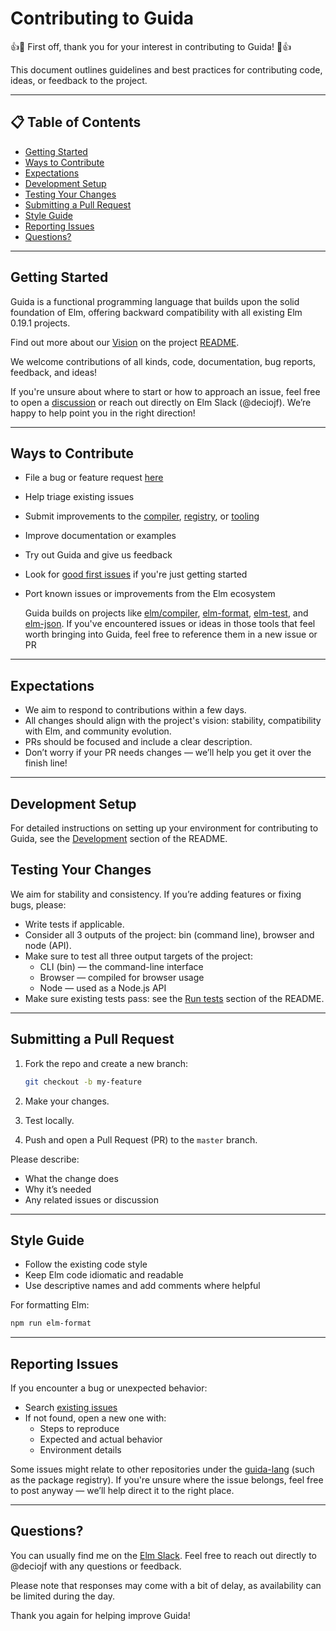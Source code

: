 # Contributing to Guida

:+1::tada: First off, thank you for your interest in contributing to Guida! :tada::+1:

This document outlines guidelines and best practices for contributing code, ideas, or feedback to the project.

---

## 📋 Table of Contents

- [Getting Started](#getting-started)
- [Ways to Contribute](#ways-to-contribute)
- [Expectations](#expectations)
- [Development Setup](#development-setup)
- [Testing Your Changes](#testing-your-changes)
- [Submitting a Pull Request](#submitting-a-pull-request)
- [Style Guide](#style-guide)
- [Reporting Issues](#reporting-issues)
- [Questions?](#questions)

---

## Getting Started

Guida is a functional programming language that builds upon the solid foundation of Elm, offering
backward compatibility with all existing Elm 0.19.1 projects.

Find out more about our [Vision](README.md#vision) on the project [README](README.md).

We welcome contributions of all kinds, code, documentation, bug reports, feedback, and ideas!

If you're unsure about where to start or how to approach an issue, feel free to open a [discussion](https://github.com/guida-lang/compiler/discussions)
or reach out directly on Elm Slack (@deciojf). We’re happy to help point you in the right direction!

---

## Ways to Contribute

- File a bug or feature request [here](https://github.com/guida-lang/compiler/issues)
- Help triage existing issues
- Submit improvements to the [compiler](https://github.com/guida-lang/compiler), [registry](https://github.com/guida-lang/package-registry), or [tooling](https://github.com/guida-lang)
- Improve documentation or examples
- Try out Guida and give us feedback
- Look for [good first issues](https://github.com/guida-lang/compiler/issues?q=is%3Aissue+is%3Aopen+label%3A%22good+first+issue%22) if you're just getting started
- Port known issues or improvements from the Elm ecosystem

  Guida builds on projects like [elm/compiler](https://github.com/elm/compiler), [elm-format](https://github.com/avh4/elm-format), [elm-test](https://github.com/elm-explorations/test), and [elm-json](https://github.com/zwilias/elm-json). If you've encountered issues or ideas in those tools that feel worth bringing into Guida, feel free to reference them in a new issue or PR

---

## Expectations

- We aim to respond to contributions within a few days.
- All changes should align with the project's vision: stability, compatibility with Elm, and community evolution.
- PRs should be focused and include a clear description.
- Don’t worry if your PR needs changes — we’ll help you get it over the finish line!

---

## Development Setup

For detailed instructions on setting up your environment for contributing to Guida, see the [Development](README.md#development) section of the README.

## Testing Your Changes

We aim for stability and consistency. If you’re adding features or fixing bugs, please:

- Write tests if applicable.
- Consider all 3 outputs of the project: bin (command line), browser and node (API).
- Make sure to test all three output targets of the project:
  - CLI (bin) — the command-line interface
  - Browser — compiled for browser usage
  - Node — used as a Node.js API
- Make sure existing tests pass: see the [Run tests](README.md#run-tests) section of the README.

---

## Submitting a Pull Request

1. Fork the repo and create a new branch:
   ```sh
   git checkout -b my-feature
   ```

2. Make your changes.
3. Test locally.
4. Push and open a Pull Request (PR) to the `master` branch.

Please describe:
- What the change does
- Why it’s needed
- Any related issues or discussion

---

## Style Guide

- Follow the existing code style
- Keep Elm code idiomatic and readable
- Use descriptive names and add comments where helpful

For formatting Elm:

```sh
npm run elm-format
```

---

## Reporting Issues

If you encounter a bug or unexpected behavior:
- Search [existing issues](https://github.com/guida-lang/compiler/issues)
- If not found, open a new one with:
  - Steps to reproduce
  - Expected and actual behavior
  - Environment details

Some issues might relate to other repositories under the [guida-lang](https://github.com/guida-lang) (such as the package registry).
If you're unsure where the issue belongs, feel free to post anyway — we’ll help direct it to the right place.

---

## Questions?

You can usually find me on the [Elm Slack](https://elmlang.slack.com/). Feel free to reach out directly to @deciojf with any questions or feedback.

Please note that responses may come with a bit of delay, as availability can be limited during the day.

Thank you again for helping improve Guida!